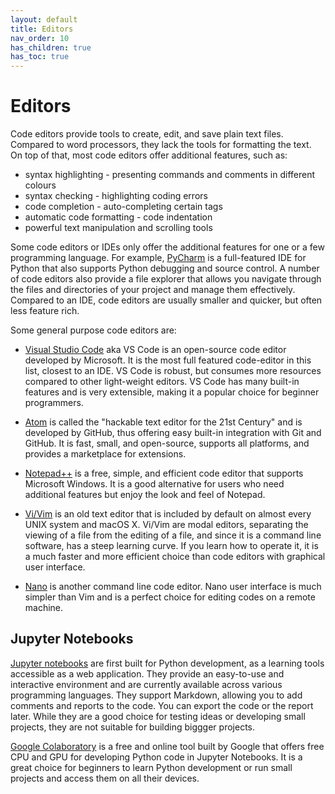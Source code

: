 ```yaml
---
layout: default
title: Editors
nav_order: 10
has_children: true
has_toc: true
---
```


# Editors

Code editors provide tools to create, edit, and save plain text files. Compared to word processors, they lack the tools for formatting the text. On top of that, most code editors offer additional features, such as:

- syntax highlighting - presenting commands and comments in different colours
- syntax checking - highlighting coding errors
- code completion - auto-completing certain tags
- automatic code formatting - code indentation
- powerful text manipulation and scrolling tools

Some code editors or IDEs only offer the additional features for one or a few programming language. For example, [PyCharm](https://www.jetbrains.com/pycharm/) is a full-featured IDE for Python that also supports Python debugging and source control. A number of code editors also provide a file explorer that allows you navigate through the files and directories of your project and manage them effectively. Compared to an IDE, code editors are usually smaller and quicker, but often less feature rich.

Some general purpose code editors are:

- [Visual Studio Code](https://code.visualstudio.com/) aka VS Code is an open-source code editor developed by Microsoft. It is the most full featured code-editor in this list, closest to an IDE. VS Code is robust, but consumes more resources compared to other light-weight editors. VS Code has many built-in features and is very extensible, making it a popular choice for beginner programmers.

- [Atom](https://atom.io/) is called the "hackable text editor for the 21st Century" and is developed by GitHub, thus offering easy built-in integration with Git and GitHub. It is fast, small, and open-source, supports all platforms, and provides a marketplace for extensions.

- [Notepad++](https://notepad-plus-plus.org/downloads/) is a free, simple, and efficient code editor that supports Microsoft Windows. It is a good alternative for users who need additional features but enjoy the look and feel of Notepad.

- [Vi/Vim](https://www.vim.org/) is an old text editor that is included by default on almost every UNIX system and macOS X. Vi/Vim are modal editors, separating the viewing of a file from the editing of a file, and since it is a command line software, has a steep learning curve. If you learn how to operate it, it is a much faster and more efficient choice than code editors with graphical user interface. 

- [Nano](https://www.nano-editor.org/) is another command line code editor. Nano user interface is much simpler than Vim and is a perfect choice for editing codes on a remote machine.

## Jupyter Notebooks

[Jupyter notebooks](https://jupyter.org/) are first built for Python development, as a learning tools accessible as a web application. They provide an easy-to-use and interactive environment and are currently available across various programming languages. They support Markdown, allowing you to add comments and reports to the code. You can export the code or the report later. While they are a good choice for testing ideas or developing small projects, they are not suitable for building biggger projects.

[Google Colaboratory](https://colab.research.google.com/notebooks/) is a free and online tool built by Google that offers free CPU and GPU for developing Python code in Jupyter Notebooks. It is a great choice for beginners to learn Python development or run small projects and access them on all their devices.